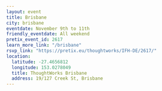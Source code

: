 ```yaml
---
layout: event
title: Brisbane
city: brisbane
eventdate: November 9th to 11th
friendly_eventdate: All weekend
pretix_event_id: 2617
learn_more_link: "/brisbane"
rsvp_link: "https://pretix.eu/thoughtworks/IFH-DE/2617/"
location:
  latitude: -27.4656812
  longitude: 153.0278049
  title: ThoughtWorks Brisbane
  address: 19/127 Creek St, Brisbane
---
```

